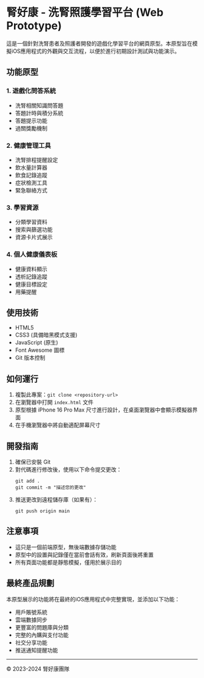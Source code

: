 # 腎好康 - 洗腎照護學習平台 (Web Prototype)

這是一個針對洗腎患者及照護者開發的遊戲化學習平台的網頁原型。本原型旨在模擬iOS應用程式的外觀與交互流程，以便於進行初期設計測試與功能演示。

## 功能原型

### 1. 遊戲化問答系統
- 洗腎相關知識問答題
- 答題計時與積分系統
- 答題提示功能
- 過關獎勵機制

### 2. 健康管理工具
- 洗腎排程提醒設定
- 飲水量計算器
- 飲食記錄追蹤
- 症狀檢測工具
- 緊急聯絡方式

### 3. 學習資源
- 分類學習資料
- 搜索與篩選功能
- 資源卡片式展示

### 4. 個人健康儀表板
- 健康資料顯示
- 透析記錄追蹤
- 健康目標設定
- 用藥提醒

## 使用技術
- HTML5
- CSS3 (具備暗黑模式支援)
- JavaScript (原生)
- Font Awesome 圖標
- Git 版本控制

## 如何運行
1. 複製此專案：`git clone <repository-url>`
2. 在瀏覽器中打開 `index.html` 文件
3. 原型根據 iPhone 16 Pro Max 尺寸進行設計，在桌面瀏覽器中會顯示模擬器界面
4. 在手機瀏覽器中將自動適配屏幕尺寸

## 開發指南
1. 確保已安裝 Git
2. 對代碼進行修改後，使用以下命令提交更改：
   ```
   git add .
   git commit -m "描述您的更改"
   ```
3. 推送更改到遠程儲存庫（如果有）：
   ```
   git push origin main
   ```

## 注意事項
- 這只是一個前端原型，無後端數據存儲功能
- 原型中的設置與記錄僅在當前會話有效，刷新頁面後將重置
- 所有頁面功能都是靜態模擬，僅用於展示目的

## 最終產品規劃
本原型展示的功能將在最終的iOS應用程式中完整實現，並添加以下功能：
- 用戶賬號系統
- 雲端數據同步
- 更豐富的問題庫與分類
- 完整的內購與支付功能
- 社交分享功能
- 推送通知提醒功能

---
© 2023-2024 腎好康團隊 